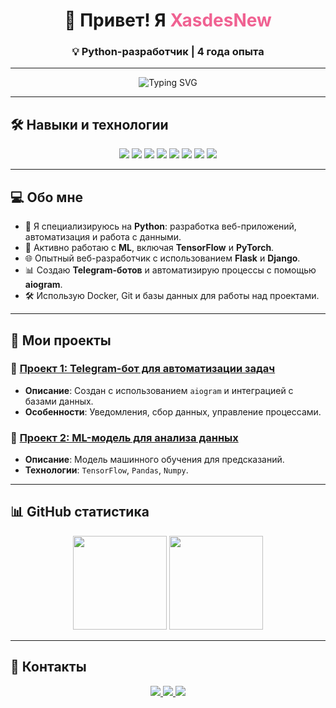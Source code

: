 <div align="center">
  <h1>👋 Привет! Я <span style="color: #f06292;">XasdesNew</span></h1>
  <h3>💡 Python-разработчик | 4 года опыта</h3>
</div>

---

<div align="center">
  <img src="https://readme-typing-svg.herokuapp.com?font=Fira+Code&size=22&pause=1000&color=F06292&width=500&lines=Привет!+Я+-+Хасдес!);Python+%2F+%2FWeb+Development" alt="Typing SVG" />
</div>

---

## 🛠️ **Навыки и технологии**

<div align="center">
  <img src="https://img.shields.io/badge/-Python-3776AB?style=for-the-badge&logo=python&logoColor=white" />
  <img src="https://img.shields.io/badge/-Django-092E20?style=for-the-badge&logo=django&logoColor=white" />
  <img src="https://img.shields.io/badge/-Flask-000000?style=for-the-badge&logo=flask&logoColor=white" />
  <img src="https://img.shields.io/badge/-TensorFlow-FF6F00?style=for-the-badge&logo=tensorflow&logoColor=white" />
  <img src="https://img.shields.io/badge/-PyTorch-EE4C2C?style=for-the-badge&logo=pytorch&logoColor=white" />
  <img src="https://img.shields.io/badge/-Docker-2496ED?style=for-the-badge&logo=docker&logoColor=white" />
  <img src="https://img.shields.io/badge/-Git-F05032?style=for-the-badge&logo=git&logoColor=white" />
  <img src="https://img.shields.io/badge/-SQL-4479A1?style=for-the-badge&logo=mysql&logoColor=white" />
</div>

---

## 💻 **Обо мне**
- 🐍 Я специализируюсь на **Python**: разработка веб-приложений, автоматизация и работа с данными.  
- 🤖 Активно работаю с **ML**, включая **TensorFlow** и **PyTorch**.  
- 🌐 Опытный веб-разработчик с использованием **Flask** и **Django**.  
- 📊 Создаю **Telegram-ботов** и автоматизирую процессы с помощью **aiogram**.  
- 🛠️ Использую Docker, Git и базы данных для работы над проектами.  

---

## 🚀 **Мои проекты**

### 🔗 [Проект 1: Telegram-бот для автоматизации задач](https://github.com/username/project1)
- **Описание**: Создан с использованием `aiogram` и интеграцией с базами данных.  
- **Особенности**: Уведомления, сбор данных, управление процессами.  

### 🔗 [Проект 2: ML-модель для анализа данных](https://github.com/username/project2)
- **Описание**: Модель машинного обучения для предсказаний.  
- **Технологии**: `TensorFlow`, `Pandas`, `Numpy`.

---

## 📊 **GitHub статистика**
<div align="center">
  <img src="https://github-readme-stats.vercel.app/api?username=yourusername&show_icons=true&theme=radical" height="150" />
  <img src="https://github-readme-stats.vercel.app/api/top-langs/?username=yourusername&layout=compact&theme=radical" height="150" />
</div>

---

## 🔗 **Контакты**

<div align="center">
  <a href="https://github.com/yourusername">
    <img src="https://img.shields.io/badge/-GitHub-333?style=for-the-badge&logo=github&logoColor=white" />
  </a>
  <a href="https://t.me/yourusername">
    <img src="https://img.shields.io/badge/-Telegram-2CA5E0?style=for-the-badge&logo=telegram&logoColor=white" />
  </a>
  <a href="https://yourwebsite.com">
    <img src="https://img.shields.io/badge/-Portfolio-000?style=for-the-badge&logo=react&logoColor=white" />
  </a>
</div>
